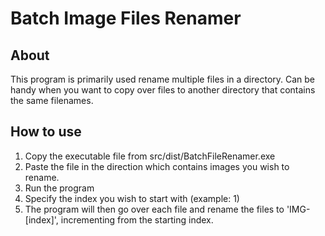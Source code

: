 # Batch Image Files Renamer

## About
This program is primarily used rename multiple files in a directory. Can be handy when you want to copy over files to another directory that contains the same filenames.

## How to use

1. Copy the executable file from src/dist/BatchFileRenamer.exe
2. Paste the file in the direction which contains images you wish to rename.
3. Run the program
4. Specify the index you wish to start with (example: 1)
5. The program will then go over each file and rename the files to 'IMG-[index]', incrementing from the starting index.
